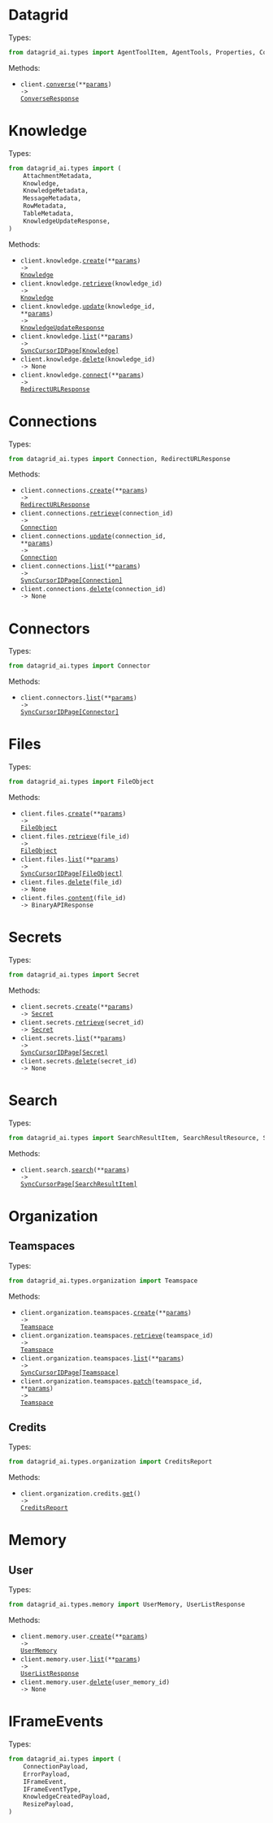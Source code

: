 # Datagrid

Types:

```python
from datagrid_ai.types import AgentToolItem, AgentTools, Properties, ConverseResponse
```

Methods:

- <code title="post /converse">client.<a href="./src/datagrid_ai/_client.py">converse</a>(\*\*<a href="src/datagrid_ai/types/client_converse_params.py">params</a>) -> <a href="./src/datagrid_ai/types/converse_response.py">ConverseResponse</a></code>

# Knowledge

Types:

```python
from datagrid_ai.types import (
    AttachmentMetadata,
    Knowledge,
    KnowledgeMetadata,
    MessageMetadata,
    RowMetadata,
    TableMetadata,
    KnowledgeUpdateResponse,
)
```

Methods:

- <code title="post /knowledge">client.knowledge.<a href="./src/datagrid_ai/resources/knowledge.py">create</a>(\*\*<a href="src/datagrid_ai/types/knowledge_create_params.py">params</a>) -> <a href="./src/datagrid_ai/types/knowledge.py">Knowledge</a></code>
- <code title="get /knowledge/{knowledge_id}">client.knowledge.<a href="./src/datagrid_ai/resources/knowledge.py">retrieve</a>(knowledge_id) -> <a href="./src/datagrid_ai/types/knowledge.py">Knowledge</a></code>
- <code title="patch /knowledge/{knowledge_id}">client.knowledge.<a href="./src/datagrid_ai/resources/knowledge.py">update</a>(knowledge_id, \*\*<a href="src/datagrid_ai/types/knowledge_update_params.py">params</a>) -> <a href="./src/datagrid_ai/types/knowledge_update_response.py">KnowledgeUpdateResponse</a></code>
- <code title="get /knowledge">client.knowledge.<a href="./src/datagrid_ai/resources/knowledge.py">list</a>(\*\*<a href="src/datagrid_ai/types/knowledge_list_params.py">params</a>) -> <a href="./src/datagrid_ai/types/knowledge.py">SyncCursorIDPage[Knowledge]</a></code>
- <code title="delete /knowledge/{knowledge_id}">client.knowledge.<a href="./src/datagrid_ai/resources/knowledge.py">delete</a>(knowledge_id) -> None</code>
- <code title="post /knowledge/connect">client.knowledge.<a href="./src/datagrid_ai/resources/knowledge.py">connect</a>(\*\*<a href="src/datagrid_ai/types/knowledge_connect_params.py">params</a>) -> <a href="./src/datagrid_ai/types/redirect_url_response.py">RedirectURLResponse</a></code>

# Connections

Types:

```python
from datagrid_ai.types import Connection, RedirectURLResponse
```

Methods:

- <code title="post /connections">client.connections.<a href="./src/datagrid_ai/resources/connections.py">create</a>(\*\*<a href="src/datagrid_ai/types/connection_create_params.py">params</a>) -> <a href="./src/datagrid_ai/types/redirect_url_response.py">RedirectURLResponse</a></code>
- <code title="get /connections/{connection_id}">client.connections.<a href="./src/datagrid_ai/resources/connections.py">retrieve</a>(connection_id) -> <a href="./src/datagrid_ai/types/connection.py">Connection</a></code>
- <code title="patch /connections/{connection_id}">client.connections.<a href="./src/datagrid_ai/resources/connections.py">update</a>(connection_id, \*\*<a href="src/datagrid_ai/types/connection_update_params.py">params</a>) -> <a href="./src/datagrid_ai/types/connection.py">Connection</a></code>
- <code title="get /connections">client.connections.<a href="./src/datagrid_ai/resources/connections.py">list</a>(\*\*<a href="src/datagrid_ai/types/connection_list_params.py">params</a>) -> <a href="./src/datagrid_ai/types/connection.py">SyncCursorIDPage[Connection]</a></code>
- <code title="delete /connections/{connection_id}">client.connections.<a href="./src/datagrid_ai/resources/connections.py">delete</a>(connection_id) -> None</code>

# Connectors

Types:

```python
from datagrid_ai.types import Connector
```

Methods:

- <code title="get /connectors">client.connectors.<a href="./src/datagrid_ai/resources/connectors.py">list</a>(\*\*<a href="src/datagrid_ai/types/connector_list_params.py">params</a>) -> <a href="./src/datagrid_ai/types/connector.py">SyncCursorIDPage[Connector]</a></code>

# Files

Types:

```python
from datagrid_ai.types import FileObject
```

Methods:

- <code title="post /files">client.files.<a href="./src/datagrid_ai/resources/files.py">create</a>(\*\*<a href="src/datagrid_ai/types/file_create_params.py">params</a>) -> <a href="./src/datagrid_ai/types/file_object.py">FileObject</a></code>
- <code title="get /files/{file_id}">client.files.<a href="./src/datagrid_ai/resources/files.py">retrieve</a>(file_id) -> <a href="./src/datagrid_ai/types/file_object.py">FileObject</a></code>
- <code title="get /files">client.files.<a href="./src/datagrid_ai/resources/files.py">list</a>(\*\*<a href="src/datagrid_ai/types/file_list_params.py">params</a>) -> <a href="./src/datagrid_ai/types/file_object.py">SyncCursorIDPage[FileObject]</a></code>
- <code title="delete /files/{file_id}">client.files.<a href="./src/datagrid_ai/resources/files.py">delete</a>(file_id) -> None</code>
- <code title="get /files/{file_id}/content">client.files.<a href="./src/datagrid_ai/resources/files.py">content</a>(file_id) -> BinaryAPIResponse</code>

# Secrets

Types:

```python
from datagrid_ai.types import Secret
```

Methods:

- <code title="post /secrets">client.secrets.<a href="./src/datagrid_ai/resources/secrets.py">create</a>(\*\*<a href="src/datagrid_ai/types/secret_create_params.py">params</a>) -> <a href="./src/datagrid_ai/types/secret.py">Secret</a></code>
- <code title="get /secrets/{secret_id}">client.secrets.<a href="./src/datagrid_ai/resources/secrets.py">retrieve</a>(secret_id) -> <a href="./src/datagrid_ai/types/secret.py">Secret</a></code>
- <code title="get /secrets">client.secrets.<a href="./src/datagrid_ai/resources/secrets.py">list</a>(\*\*<a href="src/datagrid_ai/types/secret_list_params.py">params</a>) -> <a href="./src/datagrid_ai/types/secret.py">SyncCursorIDPage[Secret]</a></code>
- <code title="delete /secrets/{secret_id}">client.secrets.<a href="./src/datagrid_ai/resources/secrets.py">delete</a>(secret_id) -> None</code>

# Search

Types:

```python
from datagrid_ai.types import SearchResultItem, SearchResultResource, SearchResultResourceType
```

Methods:

- <code title="get /search">client.search.<a href="./src/datagrid_ai/resources/search.py">search</a>(\*\*<a href="src/datagrid_ai/types/search_search_params.py">params</a>) -> <a href="./src/datagrid_ai/types/search_result_item.py">SyncCursorPage[SearchResultItem]</a></code>

# Organization

## Teamspaces

Types:

```python
from datagrid_ai.types.organization import Teamspace
```

Methods:

- <code title="post /organization/teamspaces">client.organization.teamspaces.<a href="./src/datagrid_ai/resources/organization/teamspaces.py">create</a>(\*\*<a href="src/datagrid_ai/types/organization/teamspace_create_params.py">params</a>) -> <a href="./src/datagrid_ai/types/organization/teamspace.py">Teamspace</a></code>
- <code title="get /organization/teamspaces/{teamspace_id}">client.organization.teamspaces.<a href="./src/datagrid_ai/resources/organization/teamspaces.py">retrieve</a>(teamspace_id) -> <a href="./src/datagrid_ai/types/organization/teamspace.py">Teamspace</a></code>
- <code title="get /organization/teamspaces">client.organization.teamspaces.<a href="./src/datagrid_ai/resources/organization/teamspaces.py">list</a>(\*\*<a href="src/datagrid_ai/types/organization/teamspace_list_params.py">params</a>) -> <a href="./src/datagrid_ai/types/organization/teamspace.py">SyncCursorIDPage[Teamspace]</a></code>
- <code title="patch /organization/teamspaces/{teamspace_id}">client.organization.teamspaces.<a href="./src/datagrid_ai/resources/organization/teamspaces.py">patch</a>(teamspace_id, \*\*<a href="src/datagrid_ai/types/organization/teamspace_patch_params.py">params</a>) -> <a href="./src/datagrid_ai/types/organization/teamspace.py">Teamspace</a></code>

## Credits

Types:

```python
from datagrid_ai.types.organization import CreditsReport
```

Methods:

- <code title="get /organization/credits">client.organization.credits.<a href="./src/datagrid_ai/resources/organization/credits.py">get</a>() -> <a href="./src/datagrid_ai/types/organization/credits_report.py">CreditsReport</a></code>

# Memory

## User

Types:

```python
from datagrid_ai.types.memory import UserMemory, UserListResponse
```

Methods:

- <code title="post /user-memories">client.memory.user.<a href="./src/datagrid_ai/resources/memory/user.py">create</a>(\*\*<a href="src/datagrid_ai/types/memory/user_create_params.py">params</a>) -> <a href="./src/datagrid_ai/types/memory/user_memory.py">UserMemory</a></code>
- <code title="get /user-memories">client.memory.user.<a href="./src/datagrid_ai/resources/memory/user.py">list</a>(\*\*<a href="src/datagrid_ai/types/memory/user_list_params.py">params</a>) -> <a href="./src/datagrid_ai/types/memory/user_list_response.py">UserListResponse</a></code>
- <code title="delete /user-memories/{user_memory_id}">client.memory.user.<a href="./src/datagrid_ai/resources/memory/user.py">delete</a>(user_memory_id) -> None</code>

# IFrameEvents

Types:

```python
from datagrid_ai.types import (
    ConnectionPayload,
    ErrorPayload,
    IFrameEvent,
    IFrameEventType,
    KnowledgeCreatedPayload,
    ResizePayload,
)
```
